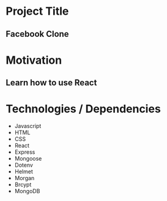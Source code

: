 # Project Title

## Facebook Clone

# Motivation

## Learn how to use React

# Technologies / Dependencies

* Javascript
* HTML
* CSS
* React
* Express
* Mongoose
* Dotenv
* Helmet
* Morgan
* Brcypt
* MongoDB